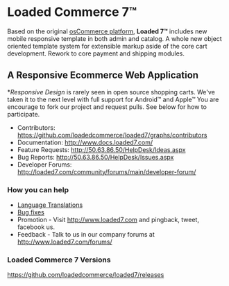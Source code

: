 # Loaded Commerce 7&trade;
Based on the original [osCommerce platform](http://www.oscommerce.com "osCommerce Online Merchant"), __Loaded 7&trade;__ includes new mobile responsive template in both admin and catalog.
A whole new object oriented template system for extensible markup aside of the core cart development. Rework to core payment and shipping modules.
## A Responsive Ecommerce Web Application
**Responsive Design* is rarely seen in open source shopping carts. We've taken it to the next level with full support for Android&trade; and Apple&trade;
You are encourage to fork our project and request pulls. See below for how to participate.

* Contributors:           https://github.com/loadedcommerce/loaded7/graphs/contributors
* Documentation:          http://www.docs.loaded7.com/
* Feature Requests:       http://50.63.86.50/HelpDesk/Ideas.aspx
* Bug Reports:            http://50.63.86.50/HelpDesk/Issues.aspx
* Developer Forums:       http://loaded7.com/community/forums/main/developer-forum/

### How you can help
* [Language Translations](https://github.com/loadedcommerce/loaded7-languages/ "Language Project")
* [Bug fixes](http://50.63.86.50/HelpDesk/Issues.aspx "Bug Fixes")
* Promotion - Visit http://www.loaded7.com and pingback, tweet, facebook us.
* Feedback - Talk to us in our company forums at http://www.loaded7.com/forums/

### Loaded Commerce 7 Versions
https://github.com/loadedcommerce/loaded7/releases